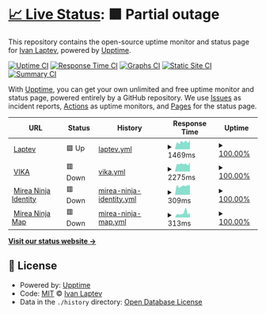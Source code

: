 # [📈 Live Status](https://status.laptev.dev): <!--live status--> **🟧 Partial outage**

This repository contains the open-source uptime monitor and status page for [Ivan Laptev](https://status.laptev.dev), powered by [Upptime](https://github.com/upptime/upptime).

[![Uptime CI](https://github.com/IvLaptev/upptime/workflows/Uptime%20CI/badge.svg)](https://github.com/IvLaptev/upptime/actions?query=workflow%3A%22Uptime+CI%22)
[![Response Time CI](https://github.com/IvLaptev/upptime/workflows/Response%20Time%20CI/badge.svg)](https://github.com/IvLaptev/upptime/actions?query=workflow%3A%22Response+Time+CI%22)
[![Graphs CI](https://github.com/IvLaptev/upptime/workflows/Graphs%20CI/badge.svg)](https://github.com/IvLaptev/upptime/actions?query=workflow%3A%22Graphs+CI%22)
[![Static Site CI](https://github.com/IvLaptev/upptime/workflows/Static%20Site%20CI/badge.svg)](https://github.com/IvLaptev/upptime/actions?query=workflow%3A%22Static+Site+CI%22)
[![Summary CI](https://github.com/IvLaptev/upptime/workflows/Summary%20CI/badge.svg)](https://github.com/IvLaptev/upptime/actions?query=workflow%3A%22Summary+CI%22)

With [Upptime](https://upptime.js.org), you can get your own unlimited and free uptime monitor and status page, powered entirely by a GitHub repository. We use [Issues](https://github.com/IvLaptev/upptime/issues) as incident reports, [Actions](https://github.com/IvLaptev/upptime/actions) as uptime monitors, and [Pages](https://status.laptev.dev) for the status page.

<!--start: status pages-->
<!-- This summary is generated by Upptime (https://github.com/upptime/upptime) -->
<!-- Do not edit this manually, your changes will be overwritten -->
<!-- prettier-ignore -->
| URL | Status | History | Response Time | Uptime |
| --- | ------ | ------- | ------------- | ------ |
| <img alt="" src="https://icons.duckduckgo.com/ip3/laptev.dev.ico" height="13"> [Laptev](https://laptev.dev) | 🟩 Up | [laptev.yml](https://github.com/IvLaptev/upptime/commits/HEAD/history/laptev.yml) | <details><summary><img alt="Response time graph" src="./graphs/laptev/response-time-week.png" height="20"> 1469ms</summary><br><a href="https://status.laptev.dev/history/laptev"><img alt="Response time 1022" src="https://img.shields.io/endpoint?url=https%3A%2F%2Fraw.githubusercontent.com%2FIvLaptev%2Fupptime%2FHEAD%2Fapi%2Flaptev%2Fresponse-time.json"></a><br><a href="https://status.laptev.dev/history/laptev"><img alt="24-hour response time 1873" src="https://img.shields.io/endpoint?url=https%3A%2F%2Fraw.githubusercontent.com%2FIvLaptev%2Fupptime%2FHEAD%2Fapi%2Flaptev%2Fresponse-time-day.json"></a><br><a href="https://status.laptev.dev/history/laptev"><img alt="7-day response time 1469" src="https://img.shields.io/endpoint?url=https%3A%2F%2Fraw.githubusercontent.com%2FIvLaptev%2Fupptime%2FHEAD%2Fapi%2Flaptev%2Fresponse-time-week.json"></a><br><a href="https://status.laptev.dev/history/laptev"><img alt="30-day response time 1369" src="https://img.shields.io/endpoint?url=https%3A%2F%2Fraw.githubusercontent.com%2FIvLaptev%2Fupptime%2FHEAD%2Fapi%2Flaptev%2Fresponse-time-month.json"></a><br><a href="https://status.laptev.dev/history/laptev"><img alt="1-year response time 1102" src="https://img.shields.io/endpoint?url=https%3A%2F%2Fraw.githubusercontent.com%2FIvLaptev%2Fupptime%2FHEAD%2Fapi%2Flaptev%2Fresponse-time-year.json"></a></details> | <details><summary><a href="https://status.laptev.dev/history/laptev">100.00%</a></summary><a href="https://status.laptev.dev/history/laptev"><img alt="All-time uptime 100.00%" src="https://img.shields.io/endpoint?url=https%3A%2F%2Fraw.githubusercontent.com%2FIvLaptev%2Fupptime%2FHEAD%2Fapi%2Flaptev%2Fuptime.json"></a><br><a href="https://status.laptev.dev/history/laptev"><img alt="24-hour uptime 100.00%" src="https://img.shields.io/endpoint?url=https%3A%2F%2Fraw.githubusercontent.com%2FIvLaptev%2Fupptime%2FHEAD%2Fapi%2Flaptev%2Fuptime-day.json"></a><br><a href="https://status.laptev.dev/history/laptev"><img alt="7-day uptime 100.00%" src="https://img.shields.io/endpoint?url=https%3A%2F%2Fraw.githubusercontent.com%2FIvLaptev%2Fupptime%2FHEAD%2Fapi%2Flaptev%2Fuptime-week.json"></a><br><a href="https://status.laptev.dev/history/laptev"><img alt="30-day uptime 100.00%" src="https://img.shields.io/endpoint?url=https%3A%2F%2Fraw.githubusercontent.com%2FIvLaptev%2Fupptime%2FHEAD%2Fapi%2Flaptev%2Fuptime-month.json"></a><br><a href="https://status.laptev.dev/history/laptev"><img alt="1-year uptime 100.00%" src="https://img.shields.io/endpoint?url=https%3A%2F%2Fraw.githubusercontent.com%2FIvLaptev%2Fupptime%2FHEAD%2Fapi%2Flaptev%2Fuptime-year.json"></a></details>
| <img alt="" src="https://icons.duckduckgo.com/ip3/d5ddvcmphf4rj5mi4vvv.apigw.yandexcloud.net.ico" height="13"> [VIKA](https://d5ddvcmphf4rj5mi4vvv.apigw.yandexcloud.net/upptime/check/vika) | 🟥 Down | [vika.yml](https://github.com/IvLaptev/upptime/commits/HEAD/history/vika.yml) | <details><summary><img alt="Response time graph" src="./graphs/vika/response-time-week.png" height="20"> 2275ms</summary><br><a href="https://status.laptev.dev/history/vika"><img alt="Response time 2447" src="https://img.shields.io/endpoint?url=https%3A%2F%2Fraw.githubusercontent.com%2FIvLaptev%2Fupptime%2FHEAD%2Fapi%2Fvika%2Fresponse-time.json"></a><br><a href="https://status.laptev.dev/history/vika"><img alt="24-hour response time 2736" src="https://img.shields.io/endpoint?url=https%3A%2F%2Fraw.githubusercontent.com%2FIvLaptev%2Fupptime%2FHEAD%2Fapi%2Fvika%2Fresponse-time-day.json"></a><br><a href="https://status.laptev.dev/history/vika"><img alt="7-day response time 2275" src="https://img.shields.io/endpoint?url=https%3A%2F%2Fraw.githubusercontent.com%2FIvLaptev%2Fupptime%2FHEAD%2Fapi%2Fvika%2Fresponse-time-week.json"></a><br><a href="https://status.laptev.dev/history/vika"><img alt="30-day response time 2234" src="https://img.shields.io/endpoint?url=https%3A%2F%2Fraw.githubusercontent.com%2FIvLaptev%2Fupptime%2FHEAD%2Fapi%2Fvika%2Fresponse-time-month.json"></a><br><a href="https://status.laptev.dev/history/vika"><img alt="1-year response time 2432" src="https://img.shields.io/endpoint?url=https%3A%2F%2Fraw.githubusercontent.com%2FIvLaptev%2Fupptime%2FHEAD%2Fapi%2Fvika%2Fresponse-time-year.json"></a></details> | <details><summary><a href="https://status.laptev.dev/history/vika">100.00%</a></summary><a href="https://status.laptev.dev/history/vika"><img alt="All-time uptime 100.00%" src="https://img.shields.io/endpoint?url=https%3A%2F%2Fraw.githubusercontent.com%2FIvLaptev%2Fupptime%2FHEAD%2Fapi%2Fvika%2Fuptime.json"></a><br><a href="https://status.laptev.dev/history/vika"><img alt="24-hour uptime 100.00%" src="https://img.shields.io/endpoint?url=https%3A%2F%2Fraw.githubusercontent.com%2FIvLaptev%2Fupptime%2FHEAD%2Fapi%2Fvika%2Fuptime-day.json"></a><br><a href="https://status.laptev.dev/history/vika"><img alt="7-day uptime 100.00%" src="https://img.shields.io/endpoint?url=https%3A%2F%2Fraw.githubusercontent.com%2FIvLaptev%2Fupptime%2FHEAD%2Fapi%2Fvika%2Fuptime-week.json"></a><br><a href="https://status.laptev.dev/history/vika"><img alt="30-day uptime 100.00%" src="https://img.shields.io/endpoint?url=https%3A%2F%2Fraw.githubusercontent.com%2FIvLaptev%2Fupptime%2FHEAD%2Fapi%2Fvika%2Fuptime-month.json"></a><br><a href="https://status.laptev.dev/history/vika"><img alt="1-year uptime 100.00%" src="https://img.shields.io/endpoint?url=https%3A%2F%2Fraw.githubusercontent.com%2FIvLaptev%2Fupptime%2FHEAD%2Fapi%2Fvika%2Fuptime-year.json"></a></details>
| <img alt="" src="https://icons.duckduckgo.com/ip3/d5ddvcmphf4rj5mi4vvv.apigw.yandexcloud.net.ico" height="13"> [Mirea Ninja Identity](https://d5ddvcmphf4rj5mi4vvv.apigw.yandexcloud.net/upptime/check/ninja_auth) | 🟥 Down | [mirea-ninja-identity.yml](https://github.com/IvLaptev/upptime/commits/HEAD/history/mirea-ninja-identity.yml) | <details><summary><img alt="Response time graph" src="./graphs/mirea-ninja-identity/response-time-week.png" height="20"> 309ms</summary><br><a href="https://status.laptev.dev/history/mirea-ninja-identity"><img alt="Response time 469" src="https://img.shields.io/endpoint?url=https%3A%2F%2Fraw.githubusercontent.com%2FIvLaptev%2Fupptime%2FHEAD%2Fapi%2Fmirea-ninja-identity%2Fresponse-time.json"></a><br><a href="https://status.laptev.dev/history/mirea-ninja-identity"><img alt="24-hour response time 325" src="https://img.shields.io/endpoint?url=https%3A%2F%2Fraw.githubusercontent.com%2FIvLaptev%2Fupptime%2FHEAD%2Fapi%2Fmirea-ninja-identity%2Fresponse-time-day.json"></a><br><a href="https://status.laptev.dev/history/mirea-ninja-identity"><img alt="7-day response time 309" src="https://img.shields.io/endpoint?url=https%3A%2F%2Fraw.githubusercontent.com%2FIvLaptev%2Fupptime%2FHEAD%2Fapi%2Fmirea-ninja-identity%2Fresponse-time-week.json"></a><br><a href="https://status.laptev.dev/history/mirea-ninja-identity"><img alt="30-day response time 316" src="https://img.shields.io/endpoint?url=https%3A%2F%2Fraw.githubusercontent.com%2FIvLaptev%2Fupptime%2FHEAD%2Fapi%2Fmirea-ninja-identity%2Fresponse-time-month.json"></a><br><a href="https://status.laptev.dev/history/mirea-ninja-identity"><img alt="1-year response time 387" src="https://img.shields.io/endpoint?url=https%3A%2F%2Fraw.githubusercontent.com%2FIvLaptev%2Fupptime%2FHEAD%2Fapi%2Fmirea-ninja-identity%2Fresponse-time-year.json"></a></details> | <details><summary><a href="https://status.laptev.dev/history/mirea-ninja-identity">100.00%</a></summary><a href="https://status.laptev.dev/history/mirea-ninja-identity"><img alt="All-time uptime 100.00%" src="https://img.shields.io/endpoint?url=https%3A%2F%2Fraw.githubusercontent.com%2FIvLaptev%2Fupptime%2FHEAD%2Fapi%2Fmirea-ninja-identity%2Fuptime.json"></a><br><a href="https://status.laptev.dev/history/mirea-ninja-identity"><img alt="24-hour uptime 100.00%" src="https://img.shields.io/endpoint?url=https%3A%2F%2Fraw.githubusercontent.com%2FIvLaptev%2Fupptime%2FHEAD%2Fapi%2Fmirea-ninja-identity%2Fuptime-day.json"></a><br><a href="https://status.laptev.dev/history/mirea-ninja-identity"><img alt="7-day uptime 100.00%" src="https://img.shields.io/endpoint?url=https%3A%2F%2Fraw.githubusercontent.com%2FIvLaptev%2Fupptime%2FHEAD%2Fapi%2Fmirea-ninja-identity%2Fuptime-week.json"></a><br><a href="https://status.laptev.dev/history/mirea-ninja-identity"><img alt="30-day uptime 100.00%" src="https://img.shields.io/endpoint?url=https%3A%2F%2Fraw.githubusercontent.com%2FIvLaptev%2Fupptime%2FHEAD%2Fapi%2Fmirea-ninja-identity%2Fuptime-month.json"></a><br><a href="https://status.laptev.dev/history/mirea-ninja-identity"><img alt="1-year uptime 100.00%" src="https://img.shields.io/endpoint?url=https%3A%2F%2Fraw.githubusercontent.com%2FIvLaptev%2Fupptime%2FHEAD%2Fapi%2Fmirea-ninja-identity%2Fuptime-year.json"></a></details>
| <img alt="" src="https://icons.duckduckgo.com/ip3/d5ddvcmphf4rj5mi4vvv.apigw.yandexcloud.net.ico" height="13"> [Mirea Ninja Map](https://d5ddvcmphf4rj5mi4vvv.apigw.yandexcloud.net/upptime/check/ninja_map) | 🟥 Down | [mirea-ninja-map.yml](https://github.com/IvLaptev/upptime/commits/HEAD/history/mirea-ninja-map.yml) | <details><summary><img alt="Response time graph" src="./graphs/mirea-ninja-map/response-time-week.png" height="20"> 313ms</summary><br><a href="https://status.laptev.dev/history/mirea-ninja-map"><img alt="Response time 293" src="https://img.shields.io/endpoint?url=https%3A%2F%2Fraw.githubusercontent.com%2FIvLaptev%2Fupptime%2FHEAD%2Fapi%2Fmirea-ninja-map%2Fresponse-time.json"></a><br><a href="https://status.laptev.dev/history/mirea-ninja-map"><img alt="24-hour response time 321" src="https://img.shields.io/endpoint?url=https%3A%2F%2Fraw.githubusercontent.com%2FIvLaptev%2Fupptime%2FHEAD%2Fapi%2Fmirea-ninja-map%2Fresponse-time-day.json"></a><br><a href="https://status.laptev.dev/history/mirea-ninja-map"><img alt="7-day response time 313" src="https://img.shields.io/endpoint?url=https%3A%2F%2Fraw.githubusercontent.com%2FIvLaptev%2Fupptime%2FHEAD%2Fapi%2Fmirea-ninja-map%2Fresponse-time-week.json"></a><br><a href="https://status.laptev.dev/history/mirea-ninja-map"><img alt="30-day response time 247" src="https://img.shields.io/endpoint?url=https%3A%2F%2Fraw.githubusercontent.com%2FIvLaptev%2Fupptime%2FHEAD%2Fapi%2Fmirea-ninja-map%2Fresponse-time-month.json"></a><br><a href="https://status.laptev.dev/history/mirea-ninja-map"><img alt="1-year response time 264" src="https://img.shields.io/endpoint?url=https%3A%2F%2Fraw.githubusercontent.com%2FIvLaptev%2Fupptime%2FHEAD%2Fapi%2Fmirea-ninja-map%2Fresponse-time-year.json"></a></details> | <details><summary><a href="https://status.laptev.dev/history/mirea-ninja-map">100.00%</a></summary><a href="https://status.laptev.dev/history/mirea-ninja-map"><img alt="All-time uptime 100.00%" src="https://img.shields.io/endpoint?url=https%3A%2F%2Fraw.githubusercontent.com%2FIvLaptev%2Fupptime%2FHEAD%2Fapi%2Fmirea-ninja-map%2Fuptime.json"></a><br><a href="https://status.laptev.dev/history/mirea-ninja-map"><img alt="24-hour uptime 100.00%" src="https://img.shields.io/endpoint?url=https%3A%2F%2Fraw.githubusercontent.com%2FIvLaptev%2Fupptime%2FHEAD%2Fapi%2Fmirea-ninja-map%2Fuptime-day.json"></a><br><a href="https://status.laptev.dev/history/mirea-ninja-map"><img alt="7-day uptime 100.00%" src="https://img.shields.io/endpoint?url=https%3A%2F%2Fraw.githubusercontent.com%2FIvLaptev%2Fupptime%2FHEAD%2Fapi%2Fmirea-ninja-map%2Fuptime-week.json"></a><br><a href="https://status.laptev.dev/history/mirea-ninja-map"><img alt="30-day uptime 100.00%" src="https://img.shields.io/endpoint?url=https%3A%2F%2Fraw.githubusercontent.com%2FIvLaptev%2Fupptime%2FHEAD%2Fapi%2Fmirea-ninja-map%2Fuptime-month.json"></a><br><a href="https://status.laptev.dev/history/mirea-ninja-map"><img alt="1-year uptime 100.00%" src="https://img.shields.io/endpoint?url=https%3A%2F%2Fraw.githubusercontent.com%2FIvLaptev%2Fupptime%2FHEAD%2Fapi%2Fmirea-ninja-map%2Fuptime-year.json"></a></details>

<!--end: status pages-->

[**Visit our status website →**](https://status.laptev.dev)

## 📄 License

- Powered by: [Upptime](https://github.com/upptime/upptime)
- Code: [MIT](./LICENSE) © [Ivan Laptev](https://status.laptev.dev)
- Data in the `./history` directory: [Open Database License](https://opendatacommons.org/licenses/odbl/1-0/)
